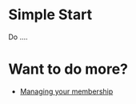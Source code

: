 
# Simple Start

Do ....


# Want to do more?

* [Managing your membership](./membership/index.html)

